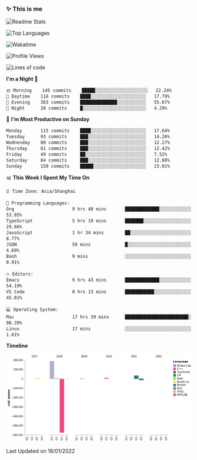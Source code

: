<!--

**icyzeroice/icyzeroice** is a ✨ _special_ ✨ repository because its `README.md` (this file) appears on your GitHub profile.

Here are some ideas to get you started:

- 🔭 I’m currently working on ...
- 🌱 I’m currently learning ...
- 👯 I’m looking to collaborate on ...
- 🤔 I’m looking for help with ...
- 💬 Ask me about ...
- 📫 How to reach me: ...
- 😄 Pronouns: ...
- ⚡ Fun fact: ...

-->

### ✨ This is me

![Readme Stats](https://github-readme-stats.vercel.app/api?username=icyzeroice)

![Top Languages](https://github-readme-stats.vercel.app/api/top-langs/?username=icyzeroice&exclude_repo=scutie2015-digimon&layout=compact&langs_count=5)

![Wakatime](https://github-readme-stats.vercel.app/api/wakatime?username=icyzeroice)

<!--START_SECTION:waka-->
![Profile Views](http://img.shields.io/badge/Profile%20Views-1-blue)

![Lines of code](https://img.shields.io/badge/From%20Hello%20World%20I%27ve%20Written--320%20Thousand%20lines%20of%20code-blue)

**I'm a Night 🦉** 

```text
🌞 Morning    145 commits    █████░░░░░░░░░░░░░░░░░░░░   22.24% 
🌆 Daytime    116 commits    ████░░░░░░░░░░░░░░░░░░░░░   17.79% 
🌃 Evening    363 commits    ██████████████░░░░░░░░░░░   55.67% 
🌙 Night      28 commits     █░░░░░░░░░░░░░░░░░░░░░░░░   4.29%

```
📅 **I'm Most Productive on Sunday** 

```text
Monday       115 commits    ████░░░░░░░░░░░░░░░░░░░░░   17.64% 
Tuesday      93 commits     ███░░░░░░░░░░░░░░░░░░░░░░   14.26% 
Wednesday    80 commits     ███░░░░░░░░░░░░░░░░░░░░░░   12.27% 
Thursday     81 commits     ███░░░░░░░░░░░░░░░░░░░░░░   12.42% 
Friday       49 commits     ██░░░░░░░░░░░░░░░░░░░░░░░   7.52% 
Saturday     84 commits     ███░░░░░░░░░░░░░░░░░░░░░░   12.88% 
Sunday       150 commits    █████░░░░░░░░░░░░░░░░░░░░   23.01%

```


📊 **This Week I Spent My Time On** 

```text
⌚︎ Time Zone: Asia/Shanghai

💬 Programming Languages: 
Org                      9 hrs 40 mins       █████████████░░░░░░░░░░░░   53.85% 
TypeScript               5 hrs 19 mins       ███████░░░░░░░░░░░░░░░░░░   29.66% 
JavaScript               1 hr 34 mins        ██░░░░░░░░░░░░░░░░░░░░░░░   8.77% 
JSON                     50 mins             █░░░░░░░░░░░░░░░░░░░░░░░░   4.69% 
Bash                     9 mins              ░░░░░░░░░░░░░░░░░░░░░░░░░   0.91%

🔥 Editors: 
Emacs                    9 hrs 43 mins       █████████████░░░░░░░░░░░░   54.19% 
VS Code                  8 hrs 13 mins       ███████████░░░░░░░░░░░░░░   45.81%

💻 Operating System: 
Mac                      17 hrs 39 mins      ████████████████████████░   98.39% 
Linux                    17 mins             ░░░░░░░░░░░░░░░░░░░░░░░░░   1.61%

```

**Timeline**

![Chart not found](https://raw.githubusercontent.com/icyzeroice/icyzeroice/main/charts/bar_graph.png) 


 Last Updated on 18/01/2022
<!--END_SECTION:waka-->

<!--

### Related
- https://github.com/abhisheknaiidu/awesome-github-profile-readme
- https://github.com/coderjojo/creative-profile-readme
- https://github.com/elangosundar/awesome-README-templates
- https://github.com/durgeshsamariya/awesome-github-profile-readme-templates
- https://github.com/anmol098/waka-readme-stats

-->
